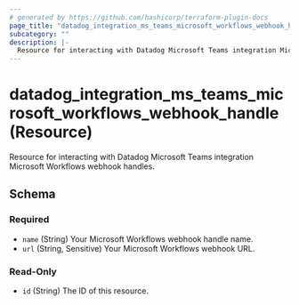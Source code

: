 ```yaml
---
# generated by https://github.com/hashicorp/terraform-plugin-docs
page_title: "datadog_integration_ms_teams_microsoft_workflows_webhook_handle Resource - terraform-provider-datadog"
subcategory: ""
description: |-
  Resource for interacting with Datadog Microsoft Teams integration Microsoft Workflows webhook handles.
---
```


# datadog_integration_ms_teams_microsoft_workflows_webhook_handle (Resource)

Resource for interacting with Datadog Microsoft Teams integration Microsoft Workflows webhook handles.



<!-- schema generated by tfplugindocs -->
## Schema

### Required

- `name` (String) Your Microsoft Workflows webhook handle name.
- `url` (String, Sensitive) Your Microsoft Workflows webhook URL.

### Read-Only

- `id` (String) The ID of this resource.
